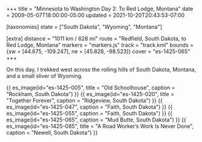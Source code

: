 +++
title = "Minnesota to Washington Day 2: To Red Lodge, Montana"
date = 2009-05-07T18:00:00-05:00
updated = 2021-10-20T20:43:53-07:00

[taxonomies]
state = ["South Dakota", "Wyoming", "Montana"]

[extra]
distance = "1011 km / 628 mi"
route = "Redfield, South Dakota, to Red Lodge, Montana"
markers = "markers.js"
track = "track.kml"
bounds = {sw = [44.675, -109.247], ne = [45.828, -98.523]}
cover = "es-1425-065"
+++

On this day, I trekked west across the rolling hills of South Dakota, Montana, and a small sliver of Wyoming.

<!-- more -->

{{ es_image(id="es-1425-005", title = "Old Schoolhouse", caption = "Rockham, South Dakota") }}
{{ es_image(id="es-1425-020", title = "Together Forever", caption = "Ridgeview, South Dakota") }}
{{ es_image(id="es-1425-047", caption = "Faith, South Dakota") }}
{{ es_image(id="es-1425-055", caption = "Faith, South Dakota") }}
{{ es_image(id="es-1425-065", caption = "Mud Butte, South Dakota") }}
{{ es_image(id="es-1425-085", title = "A Road Worker’s Work Is Never Done", caption = "Newell, South Dakota") }}
